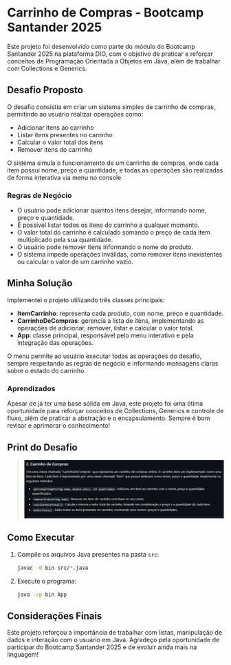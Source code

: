 # Carrinho de Compras - Bootcamp Santander 2025

Este projeto foi desenvolvido como parte do módulo do Bootcamp Santander 2025 na plataforma DIO, com o objetivo de praticar e reforçar conceitos de Programação Orientada a Objetos em Java, além de trabalhar com Collections e Generics.

## Desafio Proposto

O desafio consistia em criar um sistema simples de carrinho de compras, permitindo ao usuário realizar operações como:

- Adicionar itens ao carrinho
- Listar itens presentes no carrinho
- Calcular o valor total dos itens
- Remover itens do carrinho

O sistema simula o funcionamento de um carrinho de compras, onde cada item possui nome, preço e quantidade, e todas as operações são realizadas de forma interativa via menu no console.

### Regras de Negócio

- O usuário pode adicionar quantos itens desejar, informando nome, preço e quantidade.
- É possível listar todos os itens do carrinho a qualquer momento.
- O valor total do carrinho é calculado somando o preço de cada item multiplicado pela sua quantidade.
- O usuário pode remover itens informando o nome do produto.
- O sistema impede operações inválidas, como remover itens inexistentes ou calcular o valor de um carrinho vazio.

## Minha Solução

Implementei o projeto utilizando três classes principais:

- **ItemCarrinho**: representa cada produto, com nome, preço e quantidade.
- **CarrinhoDeCompras**: gerencia a lista de itens, implementando as operações de adicionar, remover, listar e calcular o valor total.
- **App**: classe principal, responsável pelo menu interativo e pela integração das operações.

O menu permite ao usuário executar todas as operações do desafio, sempre respeitando as regras de negócio e informando mensagens claras sobre o estado do carrinho.

### Aprendizados

Apesar de já ter uma base sólida em Java, este projeto foi uma ótima oportunidade para reforçar conceitos de Collections, Generics e controle de fluxo, além de praticar a abstração e o encapsulamento. Sempre é bom revisar e aprimorar o conhecimento!

## Print do Desafio

> ![alt text](image.png)

## Como Executar

1. Compile os arquivos Java presentes na pasta `src`:
   ```sh
   javac -d bin src/*.java
   ```
2. Execute o programa:
   ```sh
   java -cp bin App
   ```

## Considerações Finais

Este projeto reforçou a importância de trabalhar com listas, manipulação de dados e interação com o usuário em Java. Agradeço pela oportunidade de participar do Bootcamp Santander 2025 e de evoluir ainda mais na linguagem!
